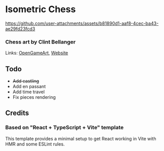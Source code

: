 # Isometric Chess

https://github.com/user-attachments/assets/b81890d1-aaf8-4cec-ba43-ae29fd23fcd3

### Chess art by Clint Bellanger
Links:  [OpenGameArt](https://opengameart.org/content/chess-set-for-gbjam),
[Website](http://clintbellanger.net)

## Todo
- ~~Add castling~~
- Add en passant
- Add time travel
- Fix pieces rendering

## Credits

### Based on "React + TypeScript + Vite" template

This template provides a minimal setup to get React working in Vite with HMR and some ESLint rules.
